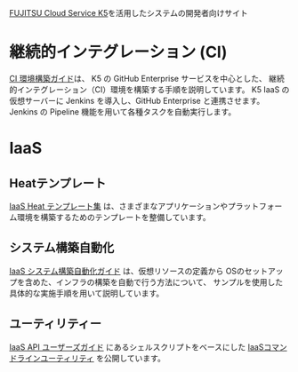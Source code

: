 [FUJITSU Cloud Service K5](http://jp.fujitsu.com/solutions/cloud/k5/)を活用したシステムの開発者向けサイト

# 継続的インテグレーション (CI)

[CI 環境構築ガイド](https://github.com/k5-community/developer/tree/master/ci-guide)は、
K5 の GitHub Enterprise サービスを中心とした、
継続的インテグレーション（CI）環境を構築する手順を説明しています。
K5 IaaS の仮想サーバーに Jenkins を導入し、GitHub Enterprise と連携させます。
Jenkins の Pipeline 機能を用いて各種タスクを自動実行します。

# IaaS

## Heatテンプレート

[IaaS Heat テンプレート集](https://github.com/k5-community/developer/tree/master/iaas-templates)
は、さまざまなアプリケーションやプラットフォーム環境を構築するためのテンプレートを整備しています。

## システム構築自動化

[IaaS システム構築自動化ガイド](https://github.com/k5-community/developer/tree/master/iaas-automation)
は、仮想リソースの定義から OSのセットアップを含めた、インフラの構築を自動で行う方法について、
サンプルを使用した具体的な実施手順を用いて説明しています。

## ユーティリティー

[IaaS API ユーザーズガイド](https://k5-doc.jp-east-1.paas.cloud.global.fujitsu.com/doc/jp/iaas/document/api-user-guide/)
にあるシェルスクリプトをベースにした
[IaaSコマンドラインユーティリティ](https://github.com/k5-community/developer/tree/master/utils/iaas)
を公開しています。
